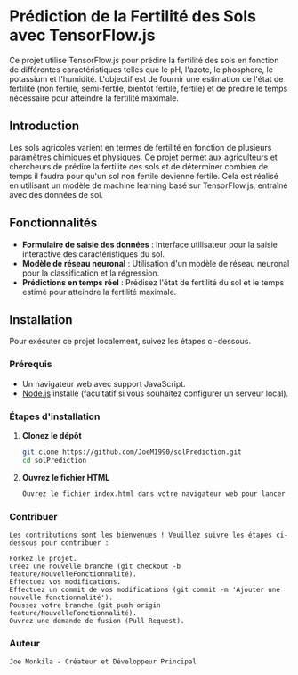 # Prédiction de la Fertilité des Sols avec TensorFlow.js

Ce projet utilise TensorFlow.js pour prédire la fertilité des sols en fonction de différentes caractéristiques telles que le pH, l'azote, le phosphore, le potassium et l'humidité. L'objectif est de fournir une estimation de l'état de fertilité (non fertile, semi-fertile, bientôt fertile, fertile) et de prédire le temps nécessaire pour atteindre la fertilité maximale.

## Introduction

Les sols agricoles varient en termes de fertilité en fonction de plusieurs paramètres chimiques et physiques. Ce projet permet aux agriculteurs et chercheurs de prédire la fertilité des sols et de déterminer combien de temps il faudra pour qu'un sol non fertile devienne fertile. Cela est réalisé en utilisant un modèle de machine learning basé sur TensorFlow.js, entraîné avec des données de sol.

## Fonctionnalités

- **Formulaire de saisie des données** : Interface utilisateur pour la saisie interactive des caractéristiques du sol.
- **Modèle de réseau neuronal** : Utilisation d'un modèle de réseau neuronal pour la classification et la régression.
- **Prédictions en temps réel** : Prédisez l'état de fertilité du sol et le temps estimé pour atteindre la fertilité maximale.

## Installation

Pour exécuter ce projet localement, suivez les étapes ci-dessous.

### Prérequis

- Un navigateur web avec support JavaScript.
- [Node.js](https://nodejs.org/) installé (facultatif si vous souhaitez configurer un serveur local).

### Étapes d'installation

1. **Clonez le dépôt**

   ```bash
   git clone https://github.com/JoeM1990/solPrediction.git
   cd solPrediction

2. **Ouvrez le fichier HTML**

    ```bash
    Ouvrez le fichier index.html dans votre navigateur web pour lancer l'application.


### Contribuer
    Les contributions sont les bienvenues ! Veuillez suivre les étapes ci-dessous pour contribuer :

    Forkez le projet.
    Créez une nouvelle branche (git checkout -b feature/NouvelleFonctionnalité).
    Effectuez vos modifications.
    Effectuez un commit de vos modifications (git commit -m 'Ajouter une nouvelle fonctionnalité').
    Poussez votre branche (git push origin feature/NouvelleFonctionnalité).
    Ouvrez une demande de fusion (Pull Request).
    
### Auteur
    Joe Monkila - Créateur et Développeur Principal

